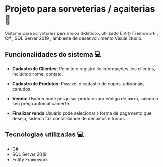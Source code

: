 # Projeto para sorveterias / açaiterias 🍦
Sistema para sorveterias para meios didáticos, utilizado Entity Framework , C# ,  SQL Server 2019 , ambiente de desenvolvimento Visual Studio.
## Funcionalidades do sistema 💻
- **Cadastro de Clientes:** Permite o registro de informações dos clientes, incluindo nome, contato.

- **Cadastro de Produtos:** Possível o cadastro de copos, adicionais, canudos.

- **Venda:** Usuário pode pesquisar produtos por código de barra, saindo o seu preço automaticamente.

- **Finalizar venda** Usuário pode selecionar a forma de pagamento que deseja, sistema faz contabilidade de decontos e trocos.

## Tecnologias utilizadas 💻
-  C#
-  SQL Server 2019
-  Entity Framework
